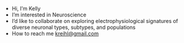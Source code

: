 -  Hi, I’m Kelly
-  I’m interested in Neuroscience
-  I’d like to collaborate on exploring electrophysiological signatures of diverse neuronal types, subtypes, and populations
-  How to reach me kreihl@gmail.com


